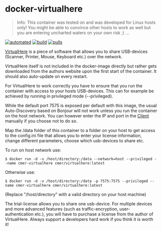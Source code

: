# docker-virtualhere

> Info: This container was tested on and was developed for Linux hosts only! You might be able to convince other hosts to work as well but you are entering uncharted waters on your own risk ;) ...

[![automated](https://img.shields.io/docker/automated/cmer/virtualhere.svg)](https://hub.docker.com/r/cmer/virtualhere/)
[![build](https://img.shields.io/docker/build/cmer/virtualhere.svg)](https://hub.docker.com/r/cmer/virtualhere/)
[![pulls](https://img.shields.io/docker/pulls/cmer/virtualhere.svg)](https://hub.docker.com/r/cmer/virtualhere/)

[VirtualHere](https://www.virtualhere.com/) is a piece of software that allows you to share USB-devices (Scanner, Printer, Mouse, Keyboard etc.) over the network.

VirtualHere itself is not included in the docker-image directly but rather gets downloaded from the authors website upon the first start of the container. It should also auto-update on every restart.

For VirtualHere to work correctly you have to ensure that you run the container with access to your hosts USB-devices. This can for example be achieved by running in privileged mode (--privileged).

While the default port 7575 is exposed per default with this image, the usual Auto-Discovery based on Bonjour will not work unless you run the container on the host network. You can however enter the IP and port in the [Client](https://www.virtualhere.com/usb_client_software) manually if you choose not to do so.

Map the /data folder of this container to a folder on your host to get access to the config.ini file that allows you to enter your license information, change different parameters, choose which usb-devices to share etc.

To run on host network use:
~~~~
$ docker run -d -v /host/directory:/data --network=host --privileged --name cmer-virtualhere cmer/virtualhere:latest
~~~~
Otherwise use:
~~~~
$ docker run -d -v /host/directory:/data -p 7575:7575 --privileged --name cmer-virtualhere cmer/virtualhere:latest
~~~~
(Replace "/host/directory" with a valid directory on your host machine)

The trial-license allows you to share one usb-device. For multiple devices and more advanced features (such as traffic-encryption, user-authentication etc.), you will have to purchase a license from the author of VirtualHere. Always support a developers hard work if you think it is worth it!
